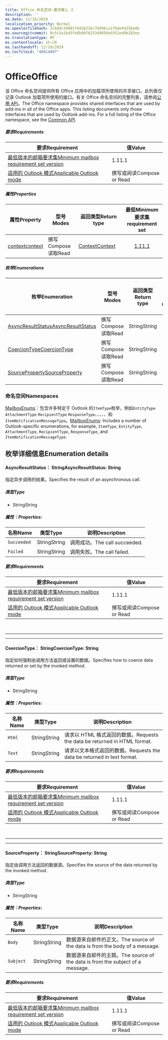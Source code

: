 ```yaml
---
title: Office 命名空间-要求集1。3
description: ''
ms.date: 12/16/2019
localization_priority: Normal
ms.openlocfilehash: 3c6ddc34001f4d1622bc76d9bca1fbde9425be8b
ms.sourcegitcommit: 8c5c5a1bd3fe8b90f6253d9850e9352ed0b283ee
ms.translationtype: MT
ms.contentlocale: zh-CN
ms.lasthandoff: 12/19/2019
ms.locfileid: "40814897"
---
```

# <a name="office"></a><span data-ttu-id="26541-102">Office</span><span class="sxs-lookup"><span data-stu-id="26541-102">Office</span></span>

<span data-ttu-id="26541-p101">该 Office 命名空间提供所有 Office 应用中的加载项所使用的共享接口。此列表仅记录 Outlook 加载项所使用的接口。有关 Office 命名空间的完整列表，请参阅[公用 API](/javascript/api/office)。</span><span class="sxs-lookup"><span data-stu-id="26541-p101">The Office namespace provides shared interfaces that are used by add-ins in all of the Office apps. This listing documents only those interfaces that are used by Outlook add-ins. For a full listing of the Office namespace, see the [Common API](/javascript/api/office).</span></span>

##### <a name="requirements"></a><span data-ttu-id="26541-105">要求</span><span class="sxs-lookup"><span data-stu-id="26541-105">Requirements</span></span>

|<span data-ttu-id="26541-106">要求</span><span class="sxs-lookup"><span data-stu-id="26541-106">Requirement</span></span>| <span data-ttu-id="26541-107">值</span><span class="sxs-lookup"><span data-stu-id="26541-107">Value</span></span>|
|---|---|
|[<span data-ttu-id="26541-108">最低版本的邮箱要求集</span><span class="sxs-lookup"><span data-stu-id="26541-108">Minimum mailbox requirement set version</span></span>](../../requirement-sets/outlook-api-requirement-sets.md)| <span data-ttu-id="26541-109">1.1</span><span class="sxs-lookup"><span data-stu-id="26541-109">1.1</span></span>|
|[<span data-ttu-id="26541-110">适用的 Outlook 模式</span><span class="sxs-lookup"><span data-stu-id="26541-110">Applicable Outlook mode</span></span>](/outlook/add-ins/#extension-points)| <span data-ttu-id="26541-111">撰写或阅读</span><span class="sxs-lookup"><span data-stu-id="26541-111">Compose or Read</span></span>|

##### <a name="properties"></a><span data-ttu-id="26541-112">属性</span><span class="sxs-lookup"><span data-stu-id="26541-112">Properties</span></span>

| <span data-ttu-id="26541-113">属性</span><span class="sxs-lookup"><span data-stu-id="26541-113">Property</span></span> | <span data-ttu-id="26541-114">型号</span><span class="sxs-lookup"><span data-stu-id="26541-114">Modes</span></span> | <span data-ttu-id="26541-115">返回类型</span><span class="sxs-lookup"><span data-stu-id="26541-115">Return type</span></span> | <span data-ttu-id="26541-116">最低</span><span class="sxs-lookup"><span data-stu-id="26541-116">Minimum</span></span><br><span data-ttu-id="26541-117">要求集</span><span class="sxs-lookup"><span data-stu-id="26541-117">requirement set</span></span> |
|---|---|---|:---:|
| [<span data-ttu-id="26541-118">context</span><span class="sxs-lookup"><span data-stu-id="26541-118">context</span></span>](office.context.md) | <span data-ttu-id="26541-119">撰写</span><span class="sxs-lookup"><span data-stu-id="26541-119">Compose</span></span><br><span data-ttu-id="26541-120">读取</span><span class="sxs-lookup"><span data-stu-id="26541-120">Read</span></span> | [<span data-ttu-id="26541-121">Context</span><span class="sxs-lookup"><span data-stu-id="26541-121">Context</span></span>](/javascript/api/office/office.context?view=outlook-js-1.3) | [<span data-ttu-id="26541-122">1.1</span><span class="sxs-lookup"><span data-stu-id="26541-122">1.1</span></span>](../requirement-set-1.1/outlook-requirement-set-1.1.md) |

##### <a name="enumerations"></a><span data-ttu-id="26541-123">枚举</span><span class="sxs-lookup"><span data-stu-id="26541-123">Enumerations</span></span>

| <span data-ttu-id="26541-124">枚举</span><span class="sxs-lookup"><span data-stu-id="26541-124">Enumeration</span></span> | <span data-ttu-id="26541-125">型号</span><span class="sxs-lookup"><span data-stu-id="26541-125">Modes</span></span> | <span data-ttu-id="26541-126">返回类型</span><span class="sxs-lookup"><span data-stu-id="26541-126">Return type</span></span> | <span data-ttu-id="26541-127">最低</span><span class="sxs-lookup"><span data-stu-id="26541-127">Minimum</span></span><br><span data-ttu-id="26541-128">要求集</span><span class="sxs-lookup"><span data-stu-id="26541-128">requirement set</span></span> |
|---|---|---|:---:|
| [<span data-ttu-id="26541-129">AsyncResultStatus</span><span class="sxs-lookup"><span data-stu-id="26541-129">AsyncResultStatus</span></span>](#asyncresultstatus-string) | <span data-ttu-id="26541-130">撰写</span><span class="sxs-lookup"><span data-stu-id="26541-130">Compose</span></span><br><span data-ttu-id="26541-131">读取</span><span class="sxs-lookup"><span data-stu-id="26541-131">Read</span></span> | <span data-ttu-id="26541-132">String</span><span class="sxs-lookup"><span data-stu-id="26541-132">String</span></span> | [<span data-ttu-id="26541-133">1.1</span><span class="sxs-lookup"><span data-stu-id="26541-133">1.1</span></span>](../requirement-set-1.1/outlook-requirement-set-1.1.md) |
| [<span data-ttu-id="26541-134">CoercionType</span><span class="sxs-lookup"><span data-stu-id="26541-134">CoercionType</span></span>](#coerciontype-string) | <span data-ttu-id="26541-135">撰写</span><span class="sxs-lookup"><span data-stu-id="26541-135">Compose</span></span><br><span data-ttu-id="26541-136">读取</span><span class="sxs-lookup"><span data-stu-id="26541-136">Read</span></span> | <span data-ttu-id="26541-137">String</span><span class="sxs-lookup"><span data-stu-id="26541-137">String</span></span> | [<span data-ttu-id="26541-138">1.1</span><span class="sxs-lookup"><span data-stu-id="26541-138">1.1</span></span>](../requirement-set-1.1/outlook-requirement-set-1.1.md) |
| [<span data-ttu-id="26541-139">SourceProperty</span><span class="sxs-lookup"><span data-stu-id="26541-139">SourceProperty</span></span>](#sourceproperty-string) | <span data-ttu-id="26541-140">撰写</span><span class="sxs-lookup"><span data-stu-id="26541-140">Compose</span></span><br><span data-ttu-id="26541-141">读取</span><span class="sxs-lookup"><span data-stu-id="26541-141">Read</span></span> | <span data-ttu-id="26541-142">String</span><span class="sxs-lookup"><span data-stu-id="26541-142">String</span></span> | [<span data-ttu-id="26541-143">1.1</span><span class="sxs-lookup"><span data-stu-id="26541-143">1.1</span></span>](../requirement-set-1.1/outlook-requirement-set-1.1.md) |

### <a name="namespaces"></a><span data-ttu-id="26541-144">命名空间</span><span class="sxs-lookup"><span data-stu-id="26541-144">Namespaces</span></span>

<span data-ttu-id="26541-145">[MailboxEnums](/javascript/api/outlook/office.mailboxenums.attachmentcontentformat?view=outlook-js-1.3)：包含许多特定于 Outlook 的`ItemType`枚举，例如`EntityType` `AttachmentType` `RecipientType` `ResponseType`、、、、、和`ItemNotificationMessageType`。</span><span class="sxs-lookup"><span data-stu-id="26541-145">[MailboxEnums](/javascript/api/outlook/office.mailboxenums.attachmentcontentformat?view=outlook-js-1.3): Includes a number of Outlook-specific enumerations, for example, `ItemType`, `EntityType`, `AttachmentType`, `RecipientType`, `ResponseType`, and `ItemNotificationMessageType`.</span></span>

## <a name="enumeration-details"></a><span data-ttu-id="26541-146">枚举详细信息</span><span class="sxs-lookup"><span data-stu-id="26541-146">Enumeration details</span></span>

#### <a name="asyncresultstatus-string"></a><span data-ttu-id="26541-147">AsyncResultStatus： String</span><span class="sxs-lookup"><span data-stu-id="26541-147">AsyncResultStatus: String</span></span>

<span data-ttu-id="26541-148">指定异步调用的结果。</span><span class="sxs-lookup"><span data-stu-id="26541-148">Specifies the result of an asynchronous call.</span></span>

##### <a name="type"></a><span data-ttu-id="26541-149">类型</span><span class="sxs-lookup"><span data-stu-id="26541-149">Type</span></span>

*   <span data-ttu-id="26541-150">String</span><span class="sxs-lookup"><span data-stu-id="26541-150">String</span></span>

##### <a name="properties"></a><span data-ttu-id="26541-151">属性：</span><span class="sxs-lookup"><span data-stu-id="26541-151">Properties:</span></span>

|<span data-ttu-id="26541-152">名称</span><span class="sxs-lookup"><span data-stu-id="26541-152">Name</span></span>| <span data-ttu-id="26541-153">类型</span><span class="sxs-lookup"><span data-stu-id="26541-153">Type</span></span>| <span data-ttu-id="26541-154">说明</span><span class="sxs-lookup"><span data-stu-id="26541-154">Description</span></span>|
|---|---|---|
|`Succeeded`| <span data-ttu-id="26541-155">String</span><span class="sxs-lookup"><span data-stu-id="26541-155">String</span></span>|<span data-ttu-id="26541-156">调用成功。</span><span class="sxs-lookup"><span data-stu-id="26541-156">The call succeeded.</span></span>|
|`Failed`| <span data-ttu-id="26541-157">String</span><span class="sxs-lookup"><span data-stu-id="26541-157">String</span></span>|<span data-ttu-id="26541-158">调用失败。</span><span class="sxs-lookup"><span data-stu-id="26541-158">The call failed.</span></span>|

##### <a name="requirements"></a><span data-ttu-id="26541-159">要求</span><span class="sxs-lookup"><span data-stu-id="26541-159">Requirements</span></span>

|<span data-ttu-id="26541-160">要求</span><span class="sxs-lookup"><span data-stu-id="26541-160">Requirement</span></span>| <span data-ttu-id="26541-161">值</span><span class="sxs-lookup"><span data-stu-id="26541-161">Value</span></span>|
|---|---|
|[<span data-ttu-id="26541-162">最低版本的邮箱要求集</span><span class="sxs-lookup"><span data-stu-id="26541-162">Minimum mailbox requirement set version</span></span>](../../requirement-sets/outlook-api-requirement-sets.md)| <span data-ttu-id="26541-163">1.1</span><span class="sxs-lookup"><span data-stu-id="26541-163">1.1</span></span>|
|[<span data-ttu-id="26541-164">适用的 Outlook 模式</span><span class="sxs-lookup"><span data-stu-id="26541-164">Applicable Outlook mode</span></span>](/outlook/add-ins/#extension-points)| <span data-ttu-id="26541-165">撰写或阅读</span><span class="sxs-lookup"><span data-stu-id="26541-165">Compose or Read</span></span>|

<br>

---
---

#### <a name="coerciontype-string"></a><span data-ttu-id="26541-166">CoercionType： String</span><span class="sxs-lookup"><span data-stu-id="26541-166">CoercionType: String</span></span>

<span data-ttu-id="26541-167">指定如何强制由调用方法返回或设置的数据。</span><span class="sxs-lookup"><span data-stu-id="26541-167">Specifies how to coerce data returned or set by the invoked method.</span></span>

##### <a name="type"></a><span data-ttu-id="26541-168">类型</span><span class="sxs-lookup"><span data-stu-id="26541-168">Type</span></span>

*   <span data-ttu-id="26541-169">String</span><span class="sxs-lookup"><span data-stu-id="26541-169">String</span></span>

##### <a name="properties"></a><span data-ttu-id="26541-170">属性：</span><span class="sxs-lookup"><span data-stu-id="26541-170">Properties:</span></span>

|<span data-ttu-id="26541-171">名称</span><span class="sxs-lookup"><span data-stu-id="26541-171">Name</span></span>| <span data-ttu-id="26541-172">类型</span><span class="sxs-lookup"><span data-stu-id="26541-172">Type</span></span>| <span data-ttu-id="26541-173">说明</span><span class="sxs-lookup"><span data-stu-id="26541-173">Description</span></span>|
|---|---|---|
|`Html`| <span data-ttu-id="26541-174">String</span><span class="sxs-lookup"><span data-stu-id="26541-174">String</span></span>|<span data-ttu-id="26541-175">请求以 HTML 格式返回的数据。</span><span class="sxs-lookup"><span data-stu-id="26541-175">Requests the data be returned in HTML format.</span></span>|
|`Text`| <span data-ttu-id="26541-176">String</span><span class="sxs-lookup"><span data-stu-id="26541-176">String</span></span>|<span data-ttu-id="26541-177">请求以文本格式返回的数据。</span><span class="sxs-lookup"><span data-stu-id="26541-177">Requests the data be returned in text format.</span></span>|

##### <a name="requirements"></a><span data-ttu-id="26541-178">要求</span><span class="sxs-lookup"><span data-stu-id="26541-178">Requirements</span></span>

|<span data-ttu-id="26541-179">要求</span><span class="sxs-lookup"><span data-stu-id="26541-179">Requirement</span></span>| <span data-ttu-id="26541-180">值</span><span class="sxs-lookup"><span data-stu-id="26541-180">Value</span></span>|
|---|---|
|[<span data-ttu-id="26541-181">最低版本的邮箱要求集</span><span class="sxs-lookup"><span data-stu-id="26541-181">Minimum mailbox requirement set version</span></span>](../../requirement-sets/outlook-api-requirement-sets.md)| <span data-ttu-id="26541-182">1.1</span><span class="sxs-lookup"><span data-stu-id="26541-182">1.1</span></span>|
|[<span data-ttu-id="26541-183">适用的 Outlook 模式</span><span class="sxs-lookup"><span data-stu-id="26541-183">Applicable Outlook mode</span></span>](/outlook/add-ins/#extension-points)| <span data-ttu-id="26541-184">撰写或阅读</span><span class="sxs-lookup"><span data-stu-id="26541-184">Compose or Read</span></span>|

<br>

---
---

#### <a name="sourceproperty-string"></a><span data-ttu-id="26541-185">SourceProperty： String</span><span class="sxs-lookup"><span data-stu-id="26541-185">SourceProperty: String</span></span>

<span data-ttu-id="26541-186">指定由调用方法返回的数据源。</span><span class="sxs-lookup"><span data-stu-id="26541-186">Specifies the source of the data returned by the invoked method.</span></span>

##### <a name="type"></a><span data-ttu-id="26541-187">类型</span><span class="sxs-lookup"><span data-stu-id="26541-187">Type</span></span>

*   <span data-ttu-id="26541-188">String</span><span class="sxs-lookup"><span data-stu-id="26541-188">String</span></span>

##### <a name="properties"></a><span data-ttu-id="26541-189">属性：</span><span class="sxs-lookup"><span data-stu-id="26541-189">Properties:</span></span>

|<span data-ttu-id="26541-190">名称</span><span class="sxs-lookup"><span data-stu-id="26541-190">Name</span></span>| <span data-ttu-id="26541-191">类型</span><span class="sxs-lookup"><span data-stu-id="26541-191">Type</span></span>| <span data-ttu-id="26541-192">说明</span><span class="sxs-lookup"><span data-stu-id="26541-192">Description</span></span>|
|---|---|---|
|`Body`| <span data-ttu-id="26541-193">String</span><span class="sxs-lookup"><span data-stu-id="26541-193">String</span></span>|<span data-ttu-id="26541-194">数据源来自邮件的正文。</span><span class="sxs-lookup"><span data-stu-id="26541-194">The source of the data is from the body of a message.</span></span>|
|`Subject`| <span data-ttu-id="26541-195">String</span><span class="sxs-lookup"><span data-stu-id="26541-195">String</span></span>|<span data-ttu-id="26541-196">数据源来自邮件的主题。</span><span class="sxs-lookup"><span data-stu-id="26541-196">The source of the data is from the subject of a message.</span></span>|

##### <a name="requirements"></a><span data-ttu-id="26541-197">要求</span><span class="sxs-lookup"><span data-stu-id="26541-197">Requirements</span></span>

|<span data-ttu-id="26541-198">要求</span><span class="sxs-lookup"><span data-stu-id="26541-198">Requirement</span></span>| <span data-ttu-id="26541-199">值</span><span class="sxs-lookup"><span data-stu-id="26541-199">Value</span></span>|
|---|---|
|[<span data-ttu-id="26541-200">最低版本的邮箱要求集</span><span class="sxs-lookup"><span data-stu-id="26541-200">Minimum mailbox requirement set version</span></span>](../../requirement-sets/outlook-api-requirement-sets.md)| <span data-ttu-id="26541-201">1.1</span><span class="sxs-lookup"><span data-stu-id="26541-201">1.1</span></span>|
|[<span data-ttu-id="26541-202">适用的 Outlook 模式</span><span class="sxs-lookup"><span data-stu-id="26541-202">Applicable Outlook mode</span></span>](/outlook/add-ins/#extension-points)| <span data-ttu-id="26541-203">撰写或阅读</span><span class="sxs-lookup"><span data-stu-id="26541-203">Compose or Read</span></span>|
